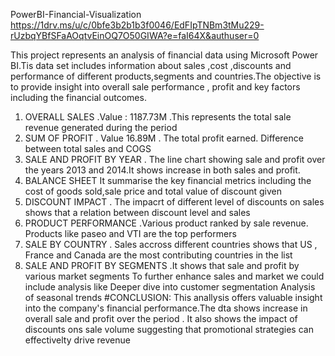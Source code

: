 PowerBI-Financial-Visualization
https://1drv.ms/u/c/0bfe3b2b1b3f0046/EdFIpTNBm3tMu229-rUzbqYBfSFaAOqtvEinOQ7O50GIWA?e=faI64X&authuser=0

This project represents an analysis of financial data using Microsoft Power BI.Tis data set includes information about sales ,cost ,discounts and performance of different
products,segments and countries.The objective is to provide insight into overall sale performance , profit and key factors including the financial outcomes.
1. OVERALL SALES
.Value : 1187.73M
.This represents the total sale revenue generated during the period
2. SUM OF  PROFIT
. Value 16.89M
. The total profit earned. Difference between total sales and COGS
3. SALE AND PROFIT BY YEAR
. The line chart showing sale and profit over the years 2013 and 2014.It shows increase in both sales and profit.
4. BALANCE SHEET
It summarise the key financial metrics including the cost of goods sold,sale price and total value of discount given
5. DISCOUNT IMPACT
. The impacrt of different level of discounts on sales shows that  a relation between discount level and sales
6. PRODUCT PERFORMANCE
.Various product ranked by sale revenue. Products like paseo and VTI are the top performers
7. SALE BY COUNTRY
. Sales accross different countries shows that US , France and Canada are the most contributing countries in the list
8. SALE AND PROFIT BY SEGMENTS
.It shows that sale and profit by various market segments
To further enhance sales and market we could include analysis like
Deeper dive into customer segmentation
Analysis of seasonal trends
#CONCLUSION:
This anallysis offers valuable insight into the company's financial performance.The dta shows increase in overall sale and profit over the period .
It also shows the impact of discounts ons sale volume  suggesting that promotional strategies can effectivelty drive revenue

